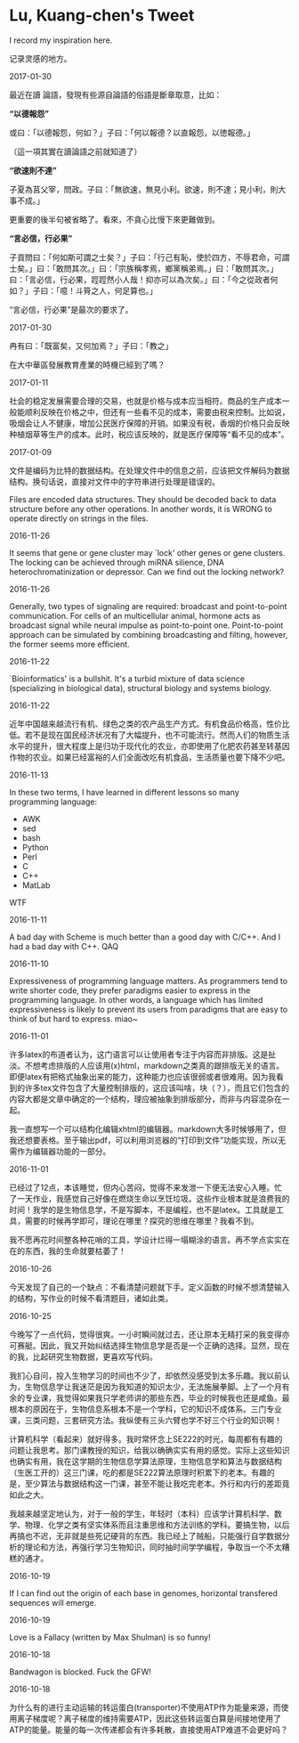 # Lu, Kuang-chen's Tweet

I record my inspiration here.

记录灵感的地方。

<article>2017-01-30

最近在讀 論語，發現有些源自論語的俗語是斷章取意，比如：


__“以德報怨”__

或曰：「以德報怨，何如？」子曰：「何以報德？以直報怨，以徳報德。」

（這一項其實在讀論語之前就知道了）



__“欲速則不達”__

子夏為莒父宰，問政。子曰：「無欲速，無見小利。欲速，則不達；見小利，則大事不成。」

更重要的後半句被省略了。看來，不貪心比慢下來更難做到。



__“言必信，行必果”__

子貢問曰：「何如斯可謂之士矣？」子曰：「行己有恥，使於四方，不辱君命，可謂士矣。」曰：「敢問其次。」曰：「宗族稱孝焉，鄉黨稱弟焉。」曰：「敢問其次。」曰：「言必信，行必果，踁踁然小人哉！抑亦可以為次矣。」曰：「今之從政者何如？」子曰：「噫！斗筲之人，何足算也。」

“言必信，行必果”是最次的要求了。
</article><article>2017-01-30

冉有曰：「既富矣，又何加焉？」子曰：「教之」

在大中華區發展教育產業的時機已經到了嗎？
</article><article>2017-01-11

社会的稳定发展需要合理的交易，也就是价格与成本应当相符。商品的生产成本一般能顺利反映在价格之中，但还有一些看不见的成本，需要由税来控制。比如说，吸烟会让人不健康，增加公民医疗保障的开销。如果没有税，香烟的价格只会反映种植烟草等生产的成本。此时，税应该反映的，就是医疗保障等“看不见的成本”。</article><article>2017-01-09

文件是编码为比特的数据结构。在处理文件中的信息之前，应该把文件解码为数据结构。换句话说，直接对文件中的字符串进行处理是错误的。

Files are encoded data structures. They should be decoded back to data structure before any other operations. In another words, it is WRONG to operate directly on strings in the files. </article><article>2016-11-26

It seems that gene or gene cluster may `lock' other genes or gene clusters. The locking can be achieved through miRNA silience, DNA heterochromatinization or depressor. Can we find out the locking network?
</article><article>2016-11-26

Generally, two types of signaling are required: broadcast and point-to-point communication. For cells of an multicellular animal, hormone acts as broadcast signal while neural impulse as point-to-point one. Point-to-point approach can be simulated by combining broadcasting and filting, however, the former seems more efficient. 
</article><article>2016-11-22

`Bioinformatics' is a bullshit. It's a turbid mixture of data science (specializing in biological data), structural biology and systems biology.
</article><article>2016-11-22

近年中国越来越流行有机、绿色之类的农产品生产方式。有机食品价格高，性价比低。若不是现在国民经济状况有了大幅提升，也不可能流行。然而人们的物质生活水平的提升，很大程度上是归功于现代化的农业，亦即使用了化肥农药甚至转基因作物的农业。如果已经富裕的人们全面改吃有机食品，生活质量也要下降不少吧。
</article><article>2016-11-13

In these two terms, I have learned in different lessons so many programming language: 

* AWK
* sed
* bash
* Python
* Perl
* C
* C++
* MatLab

WTF
</article><article>2016-11-11

A bad day with Scheme is much better than a good day with C/C++. And I had a bad day with C++. QAQ
</article><article>2016-11-10

Expressiveness of programming language matters. As programmers tend to write shorter code, they prefer paradigms easier to express in the programming language. In other words, a language which has limited expressiveness is likely to prevent its users from paradigms that are easy to think of but hard to express.
miao~
</article><article>2016-11-01

许多latex的布道者认为，这门语言可以让使用者专注于内容而非排版。这是扯淡。不想考虑排版的人应该用(x)html，markdown之类真的跟排版无关的语言。即便latex有把格式抽象出来的能力，这种能力也应该很弱或者很难用。因为我看到的许多tex文件包含了大量控制排版的，这应该叫啥，块（？），而且它们包含的内容大都是文章中确定的一个结构，理应被抽象到排版部分，而非与内容混杂在一起。

我一直想写一个可以结构化编辑xhtml的编辑器。markdown大多时候够用了，但我还想要表格。至于输出pdf，可以利用浏览器的“打印到文件”功能实现，所以无需作为编辑器功能的一部分。

</article><article>2016-11-01

已经过了12点，本该睡觉，但内心苦闷，觉得不来发泄一下便无法安心入睡。忙了一天作业，我感觉自己好像在燃烧生命以烹饪垃圾。这些作业根本就是浪费我的时间！我学的是生物信息学，不是写脚本，不是编程，也不是latex。工具就是工具，需要的时候再学即可，理论在哪里？探究的思维在哪里？我看不到。

我不愿再花时间整各种花哨的工具，学设计烂得一塌糊涂的语言。再不学点实实在在的东西，我的生命就要枯萎了！

</article><article>2016-10-26

今天发现了自己的一个缺点：不看清楚问题就下手。定义函数的时候不想清楚输入的结构，写作业的时候不看清题目，诸如此类。
</article><article>2016-10-25

今晚写了一点代码，觉得很爽。一小时瞬间就过去，还让原本无精打采的我变得亦可赛艇。因此，我又开始纠结选择生物信息学是否是一个正确的选择。显然，现在的我，比起研究生物数据，更喜欢写代码。

我扪心自问，投入生物学习的时间也不少了，却依然没感受到太多乐趣。我以前认为，生物信息学让我迷茫是因为我知道的知识太少，无法施展拳脚。上了一个月有余的专业课，我觉得如果我只学老师讲的那些东西，毕业的时候我也还是咸鱼。最根本的原因在于，生物信息系根本不是一个学科，它的知识不成体系。三门专业课，三类问题，三套研究方法。我纵使有三头六臂也学不好三个行业的知识啊！

计算机科学（看起来）就好得多。我时常怀念上SE222的时光，每周都有有趣的问题让我思考。那门课教授的知识，给我以确确实实有用的感觉。实际上这些知识也确实有用，我在这学期的生物信息学算法原理，生物信息学和算法与数据结构（生医工开的）这三门课，吃的都是SE222算法原理时积累下的老本。有趣的是，至少算法与数据结构这一门课，甚至不能让我吃完老本。外行和内行的差距竟如此之大。

我越来越坚定地认为，对于一般的学生，年轻时（本科）应该学计算机科学、数学、物理、化学之类有坚实体系而且注重思维和方法训练的学科。要搞生物，以后再搞也不迟，无非就是些死记硬背的东西。我已经上了贼船，只能强行自学数据分析的理论和方法，再强行学习生物知识，同时抽时间学学编程，争取当一个不太糟糕的通才。

</article><article>2016-10-19

If I can find out the origin of each base in genomes, horizontal transfered sequences will emerge.
</article><article>2016-10-19

Love is a Fallacy (written by Max Shulman) is so funny!
</article><article>2016-10-18

Bandwagon is blocked. Fuck the GFW!</article><article>2016-10-18

为什么有的进行主动运输的转运蛋白(transporter)不使用ATP作为能量来源，而使用离子梯度呢？离子梯度的维持需要ATP，因此这些转运蛋白算是间接地使用了ATP的能量。能量的每一次传递都会有许多耗散，直接使用ATP难道不会更好吗？</article>
